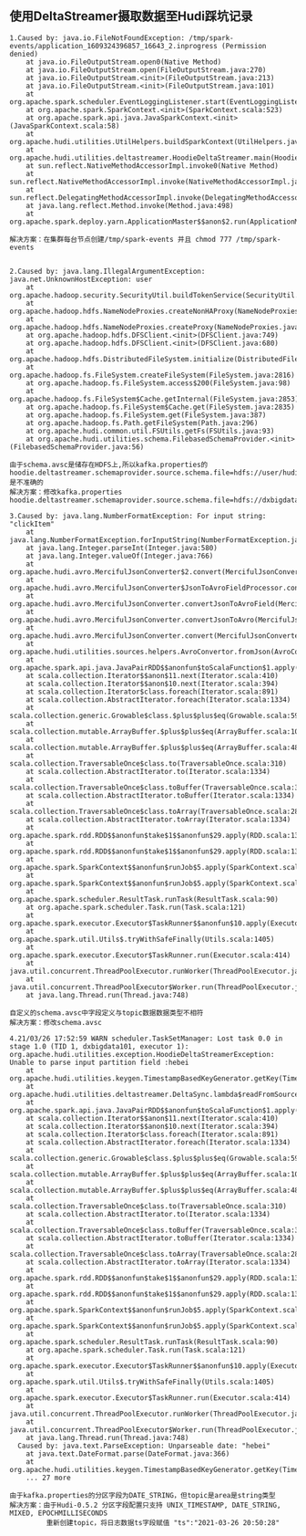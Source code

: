 ## 使用DeltaStreamer摄取数据至Hudi踩坑记录

    1.Caused by: java.io.FileNotFoundException: /tmp/spark-events/application_1609324396857_16643_2.inprogress (Permission denied)
      	at java.io.FileOutputStream.open0(Native Method)
      	at java.io.FileOutputStream.open(FileOutputStream.java:270)
      	at java.io.FileOutputStream.<init>(FileOutputStream.java:213)
      	at java.io.FileOutputStream.<init>(FileOutputStream.java:101)
      	at org.apache.spark.scheduler.EventLoggingListener.start(EventLoggingListener.scala:115)
      	at org.apache.spark.SparkContext.<init>(SparkContext.scala:523)
      	at org.apache.spark.api.java.JavaSparkContext.<init>(JavaSparkContext.scala:58)
      	at org.apache.hudi.utilities.UtilHelpers.buildSparkContext(UtilHelpers.java:194)
      	at org.apache.hudi.utilities.deltastreamer.HoodieDeltaStreamer.main(HoodieDeltaStreamer.java:292)
      	at sun.reflect.NativeMethodAccessorImpl.invoke0(Native Method)
      	at sun.reflect.NativeMethodAccessorImpl.invoke(NativeMethodAccessorImpl.java:62)
      	at sun.reflect.DelegatingMethodAccessorImpl.invoke(DelegatingMethodAccessorImpl.java:43)
      	at java.lang.reflect.Method.invoke(Method.java:498)
      	at org.apache.spark.deploy.yarn.ApplicationMaster$$anon$2.run(ApplicationMaster.scala:694)
      	
    解决方案：在集群每台节点创建/tmp/spark-events 并且 chmod 777 /tmp/spark-events
    
   
    2.Caused by: java.lang.IllegalArgumentException: java.net.UnknownHostException: user
      	at org.apache.hadoop.security.SecurityUtil.buildTokenService(SecurityUtil.java:406)
      	at org.apache.hadoop.hdfs.NameNodeProxies.createNonHAProxy(NameNodeProxies.java:310)
      	at org.apache.hadoop.hdfs.NameNodeProxies.createProxy(NameNodeProxies.java:176)
      	at org.apache.hadoop.hdfs.DFSClient.<init>(DFSClient.java:749)
      	at org.apache.hadoop.hdfs.DFSClient.<init>(DFSClient.java:680)
      	at org.apache.hadoop.hdfs.DistributedFileSystem.initialize(DistributedFileSystem.java:158)
      	at org.apache.hadoop.fs.FileSystem.createFileSystem(FileSystem.java:2816)
      	at org.apache.hadoop.fs.FileSystem.access$200(FileSystem.java:98)
      	at org.apache.hadoop.fs.FileSystem$Cache.getInternal(FileSystem.java:2853)
      	at org.apache.hadoop.fs.FileSystem$Cache.get(FileSystem.java:2835)
      	at org.apache.hadoop.fs.FileSystem.get(FileSystem.java:387)
      	at org.apache.hadoop.fs.Path.getFileSystem(Path.java:296)
      	at org.apache.hudi.common.util.FSUtils.getFs(FSUtils.java:93)
      	at org.apache.hudi.utilities.schema.FilebasedSchemaProvider.<init>(FilebasedSchemaProvider.java:56)
      	
    由于schema.avsc是储存在HDFS上,所以kafka.properties的hoodie.deltastreamer.schemaprovider.source.schema.file=hdfs://user/hudi/test/data/schema.avsc是不准确的
    解决方案：修改kafka.properties hoodie.deltastreamer.schemaprovider.source.schema.file=hdfs://dxbigdata101:8020/user/hudi/test/data/schema.avsc
    
    3.Caused by: java.lang.NumberFormatException: For input string: "clickItem"
      	at java.lang.NumberFormatException.forInputString(NumberFormatException.java:65)
      	at java.lang.Integer.parseInt(Integer.java:580)
      	at java.lang.Integer.valueOf(Integer.java:766)
      	at org.apache.hudi.avro.MercifulJsonConverter$2.convert(MercifulJsonConverter.java:168)
      	at org.apache.hudi.avro.MercifulJsonConverter$JsonToAvroFieldProcessor.convertToAvro(MercifulJsonConverter.java:139)
      	at org.apache.hudi.avro.MercifulJsonConverter.convertJsonToAvroField(MercifulJsonConverter.java:128)
      	at org.apache.hudi.avro.MercifulJsonConverter.convertJsonToAvro(MercifulJsonConverter.java:95)
      	at org.apache.hudi.avro.MercifulJsonConverter.convert(MercifulJsonConverter.java:84)
      	at org.apache.hudi.utilities.sources.helpers.AvroConvertor.fromJson(AvroConvertor.java:85)
      	at org.apache.spark.api.java.JavaPairRDD$$anonfun$toScalaFunction$1.apply(JavaPairRDD.scala:1040)
      	at scala.collection.Iterator$$anon$11.next(Iterator.scala:410)
      	at scala.collection.Iterator$$anon$10.next(Iterator.scala:394)
      	at scala.collection.Iterator$class.foreach(Iterator.scala:891)
      	at scala.collection.AbstractIterator.foreach(Iterator.scala:1334)
      	at scala.collection.generic.Growable$class.$plus$plus$eq(Growable.scala:59)
      	at scala.collection.mutable.ArrayBuffer.$plus$plus$eq(ArrayBuffer.scala:104)
      	at scala.collection.mutable.ArrayBuffer.$plus$plus$eq(ArrayBuffer.scala:48)
      	at scala.collection.TraversableOnce$class.to(TraversableOnce.scala:310)
      	at scala.collection.AbstractIterator.to(Iterator.scala:1334)
      	at scala.collection.TraversableOnce$class.toBuffer(TraversableOnce.scala:302)
      	at scala.collection.AbstractIterator.toBuffer(Iterator.scala:1334)
      	at scala.collection.TraversableOnce$class.toArray(TraversableOnce.scala:289)
      	at scala.collection.AbstractIterator.toArray(Iterator.scala:1334)
      	at org.apache.spark.rdd.RDD$$anonfun$take$1$$anonfun$29.apply(RDD.scala:1364)
      	at org.apache.spark.rdd.RDD$$anonfun$take$1$$anonfun$29.apply(RDD.scala:1364)
      	at org.apache.spark.SparkContext$$anonfun$runJob$5.apply(SparkContext.scala:2101)
      	at org.apache.spark.SparkContext$$anonfun$runJob$5.apply(SparkContext.scala:2101)
      	at org.apache.spark.scheduler.ResultTask.runTask(ResultTask.scala:90)
      	at org.apache.spark.scheduler.Task.run(Task.scala:121)
      	at org.apache.spark.executor.Executor$TaskRunner$$anonfun$10.apply(Executor.scala:408)
      	at org.apache.spark.util.Utils$.tryWithSafeFinally(Utils.scala:1405)
      	at org.apache.spark.executor.Executor$TaskRunner.run(Executor.scala:414)
      	at java.util.concurrent.ThreadPoolExecutor.runWorker(ThreadPoolExecutor.java:1149)
      	at java.util.concurrent.ThreadPoolExecutor$Worker.run(ThreadPoolExecutor.java:624)
      	at java.lang.Thread.run(Thread.java:748)
      	
    自定义的schema.avsc中字段定义与topic数据数据类型不相符
    解决方案：修改schema.avsc
    
    4.21/03/26 17:52:59 WARN scheduler.TaskSetManager: Lost task 0.0 in stage 1.0 (TID 1, dxbigdata101, executor 1): org.apache.hudi.utilities.exception.HoodieDeltaStreamerException: Unable to parse input partition field :hebei
      	at org.apache.hudi.utilities.keygen.TimestampBasedKeyGenerator.getKey(TimestampBasedKeyGenerator.java:123)
      	at org.apache.hudi.utilities.deltastreamer.DeltaSync.lambda$readFromSource$f92c188c$1(DeltaSync.java:338)
      	at org.apache.spark.api.java.JavaPairRDD$$anonfun$toScalaFunction$1.apply(JavaPairRDD.scala:1040)
      	at scala.collection.Iterator$$anon$11.next(Iterator.scala:410)
      	at scala.collection.Iterator$$anon$10.next(Iterator.scala:394)
      	at scala.collection.Iterator$class.foreach(Iterator.scala:891)
      	at scala.collection.AbstractIterator.foreach(Iterator.scala:1334)
      	at scala.collection.generic.Growable$class.$plus$plus$eq(Growable.scala:59)
      	at scala.collection.mutable.ArrayBuffer.$plus$plus$eq(ArrayBuffer.scala:104)
      	at scala.collection.mutable.ArrayBuffer.$plus$plus$eq(ArrayBuffer.scala:48)
      	at scala.collection.TraversableOnce$class.to(TraversableOnce.scala:310)
      	at scala.collection.AbstractIterator.to(Iterator.scala:1334)
      	at scala.collection.TraversableOnce$class.toBuffer(TraversableOnce.scala:302)
      	at scala.collection.AbstractIterator.toBuffer(Iterator.scala:1334)
      	at scala.collection.TraversableOnce$class.toArray(TraversableOnce.scala:289)
      	at scala.collection.AbstractIterator.toArray(Iterator.scala:1334)
      	at org.apache.spark.rdd.RDD$$anonfun$take$1$$anonfun$29.apply(RDD.scala:1364)
      	at org.apache.spark.rdd.RDD$$anonfun$take$1$$anonfun$29.apply(RDD.scala:1364)
      	at org.apache.spark.SparkContext$$anonfun$runJob$5.apply(SparkContext.scala:2101)
      	at org.apache.spark.SparkContext$$anonfun$runJob$5.apply(SparkContext.scala:2101)
      	at org.apache.spark.scheduler.ResultTask.runTask(ResultTask.scala:90)
      	at org.apache.spark.scheduler.Task.run(Task.scala:121)
      	at org.apache.spark.executor.Executor$TaskRunner$$anonfun$10.apply(Executor.scala:408)
      	at org.apache.spark.util.Utils$.tryWithSafeFinally(Utils.scala:1405)
      	at org.apache.spark.executor.Executor$TaskRunner.run(Executor.scala:414)
      	at java.util.concurrent.ThreadPoolExecutor.runWorker(ThreadPoolExecutor.java:1149)
      	at java.util.concurrent.ThreadPoolExecutor$Worker.run(ThreadPoolExecutor.java:624)
      	at java.lang.Thread.run(Thread.java:748)
      Caused by: java.text.ParseException: Unparseable date: "hebei"
      	at java.text.DateFormat.parse(DateFormat.java:366)
      	at org.apache.hudi.utilities.keygen.TimestampBasedKeyGenerator.getKey(TimestampBasedKeyGenerator.java:107)
      	... 27 more
      	
    由于kafka.properties的分区字段为DATE_STRING，但topic是area是string类型
    解决方案：由于Hudi-0.5.2 分区字段配置只支持 UNIX_TIMESTAMP, DATE_STRING, MIXED, EPOCHMILLISECONDS
             重新创建topic，将日志数据ts字段赋值 "ts":"2021-03-26 20:50:28"
    